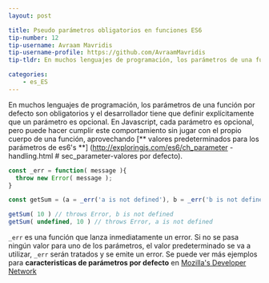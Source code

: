 ```yaml
---
layout: post

title: Pseudo parámetros obligatorios en funciones ES6
tip-number: 12
tip-username: Avraam Mavridis
tip-username-profile: https://github.com/AvraamMavridis
tip-tldr: En muchos lenguajes de programación, los parámetros de una función por defecto son obligatorios y el desarrollador tiene que definir explícitamente que un parámetro es opcional.

categories:
    - es_ES
---
```


En muchos lenguajes de programación, los parámetros de una función por defecto son obligatorios y el desarrollador tiene que definir explícitamente que un parámetro es opcional. En Javascript, cada parámetro es opcional, pero puede hacer cumplir este comportamiento sin jugar con el propio cuerpo de una función, aprovechando [** valores predeterminados para los parámetros de es6's **] (http://exploringjs.com/es6/ch_parameter -handling.html # sec_parameter-valores por defecto).

```javascript
const _err = function( message ){
  throw new Error( message );
}

const getSum = (a = _err('a is not defined'), b = _err('b is not defined')) => a + b

getSum( 10 ) // throws Error, b is not defined
getSum( undefined, 10 ) // throws Error, a is not defined
 ```

 `_err` es una función que lanza inmediatamente un error. Si no se pasa ningún valor para uno de los parámetros, el valor predeterminado se va a utilizar, `_err` serán tratados y se emite un error. Se puede ver más ejemplos para **caracteristicas de parámetros por defecto** en [Mozilla's Developer Network ](https://developer.mozilla.org/en/docs/Web/JavaScript/Reference/Functions/default_parameters)